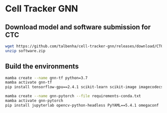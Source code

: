 # Cell Tracker GNN

## Download model and software submission for CTC
```bash
wget https://github.com/talbenha/cell-tracker-gnn/releases/download/CTC/software.zip
unzip software.zip
```

## Build the environments
```bash
mamba create --name gnn-tf python=3.7
mamba activate gnn-tf
pip install tensorflow-gpu==2.4.1 scikit-learn scikit-image imagecodecs imageio Pillow scikit-fmm==2022.3.26 seaborn opencv-python-headless jupyterlab
```

```bash
mamba create --name gnn-pytorch --file requirements-conda.txt
mamba activate gnn-pytorch
pip install jupyterlab opencv-python-headless PyYAML==5.4.1 omegaconf
```